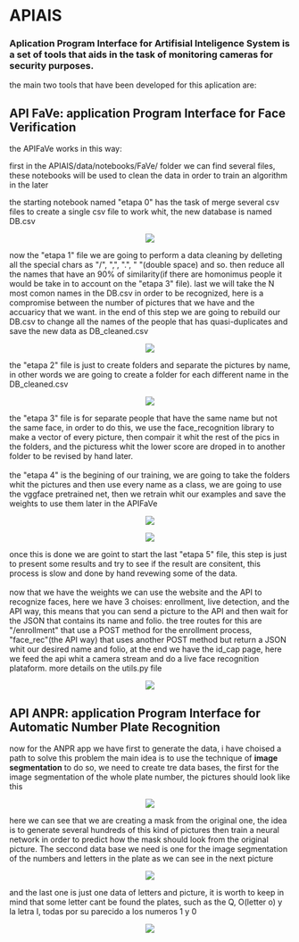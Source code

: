 # APIAIS


### Aplication Program Interface for Artifisial Inteligence System is a set of tools that aids in the task of monitoring cameras for security purposes. 

the main two tools that have been developed for this aplication are:

## API FaVe: application Program Interface for Face Verification

the APIFaVe works in this way:

first in the APIAIS/data/notebooks/FaVe/ folder we can find several files, these notebooks will be used to clean the data in order to train an algorithm in the later 

the starting notebook named "etapa 0" has the task of merge several csv files to create a single csv file to work whit, the new database is named DB.csv 
<p align="center">
  <img src = "https://i.imgur.com/LwL5lvy.png">
</p>

now the "etapa 1" file we are going to perform a data cleaning by delleting all the special chars as "/", ",", ".", "  "(double space) and so. then reduce all the names that have an 90% of similarity(if there are homonimus people it would be take in to account on the "etapa 3" file). last we will take the N most comon names in the DB.csv in order to be recognized, here is a compromise between the number of pictures that we have and the accuaricy that we want. in the end of this step we are going to rebuild our DB.csv to change all the names of the people that has quasi-duplicates and save the new data as DB_cleaned.csv
<p align="center">
  <img src = "https://i.imgur.com/inBLDke.png">
</p>

the "etapa 2" file is just to create folders and separate the pictures by name, in other words we are going to create a folder for each different name in the DB_cleaned.csv
<p align="center">
  <img src = "https://i.imgur.com/R805WMd.png">
</p>
the "etapa 3" file is for separate people that have the same name but not the same face, in order to do this, we use the face_recognition library to make a vector of every picture, then compair it whit the rest of the pics in the folders, and the picturess whit the lower  score are droped in to another folder to be revised by hand later.  
 <br />
 <br />
the "etapa 4" is the begining of our training, we are going to take the folders whit the pictures and then use every name as a class, we are going to use the vggface pretrained net, then we retrain whit our examples and save the weights to use them later in the APIFaVe
<p align="center">
  <img src = "https://i.imgur.com/pkj7W9v.png">
</p>
<p align="center">
  <img src = "https://i.imgur.com/ojPlQof.png">
</p>
once this is done we are goint to start the last "etapa 5" file, this step is just to present some results and try to see if the result are consitent, this process is slow and done by hand revewing some of the data.    
 <br />
 <br />
now that we have the weights we can use the website and the API to recognize faces, here we have 3 choises: enrollment, live detection, and the API way, this means that you can send a picture to the API and then wait for the JSON that contains its name and folio. the tree routes for this are "/enrollment" that use a POST method for the enrollment process, "face_rec"(the API way) that uses another POST method but return a JSON whit our desired name and folio, at the end we have the id_cap page, here we feed the api whit a camera stream and do a live face recognition plataform. more details on the utils.py file
<p align="center">
  <img src = "https://i.imgur.com/8ThYcMS.png">
</p>

## API ANPR: application Program Interface for Automatic Number Plate Recognition

now for the ANPR app we have first to generate the data, i have choised a path to solve this problem the main idea is to use the technique of **image segmentation** to do so, we need to create tre data bases, the first for the image segmentation of the whole plate number, the pictures should look like this
<p align="center">
  <img src = "https://i.imgur.com/6kPknyL.png">
</p>

here we can see that we are creating a mask from the original one, the idea is to generate several hundreds of this kind of pictures then train a neural network in order to predict how the mask should look from the original picture. The seccond data base we need is one for the image segmentation of the numbers and letters in the plate as we can see in the next picture
<p align="center">
  <img src = "https://i.imgur.com/ZTt00lK.png">
</p>
and the last one is just one data of letters and picture, it is worth to keep in mind that some letter cant be found the plates, such as the Q, O(letter o) y la letra I, todas por su parecido a los numeros 1 y 0


<p align="center">
  <img src = "https://i.imgur.com/a3u1904.png">
</p>
